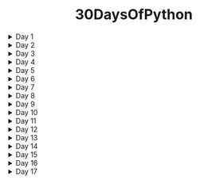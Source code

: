 
<div align="center">

<h1>30DaysOfPython</h1>

</div>

<details>
<summary>Day 1</summary>
<p>

- Introduction.
- Installing Python 3.
- Your First Python Program.
- How Python Code Gets Executed.
- How Long It Takes To Learn Python .
- Variables.
</p>
</details>

<details>
<summary>Day 2</summary>
<p>

- Receiving Input
- Python Cheat Sheet
- Type Conversion
- Strings
- Formatted Strings
</p>
</details>

<details>
<summary>Day 3</summary>
<p>

- String Methods.
- Arithmetic Operations.
- Operator Precedence.
- Math Functions.
- If Statements.
- Logical Operators.
</p>
</details>

<details>
<summary>Day 4</summary>
<p>

- Comparison Operators.
- Weight Converter Program .
</p>
</details>

<details>
<summary>Day 5</summary>
<p>

- While Loops.
- Built a Guessing Game.
- Built a Car Game.
</p>
</details>
<details>
<summary>Day 6</summary>
<p>

- For Loops.
- Nested Loops.
- Lists.
- 2D Lists.
</p>
</details>
<details>
<summary>Day 7</summary>
<p>

- List Methods
- Tuples
- Unpacking
- Dictionaries
</p>
</details>

<details>
<summary>Day 8</summary>
<p>

- Emoji Converter.
- Functions.
- Parameters.
- Keyword Arguments.
</p>
</details>

<details>
<summary>Day 9</summary>
<p>

- Return Statement.
- Creating a Reusable Function.
- Exceptions - Handling errors with try except.
- Comments - To add notes and comments to programs.
</p>
</details>

<details>
<summary>Day 10</summary>
<p>

- Classes.
- Constructors.
</p>
</details>
<details>
<summary>Day 11</summary>
<p>

- Inheritance.
- Modules.
- Packages.
</p>
</details>
<details>
<summary>Day 12</summary>
<p>

- Built-in python modules.
- Generating Random Values.
- Working with Directories and paths.
</p>
</details>
<details>
<summary>Day 13</summary>
<p>

- Pypi and Pip
</p>
</details>
<details>
<summary>Day 14</summary>
<p>

- Pythong packages.
- installing and uninstalling packages.
</p>
</details>
<details>
<summary>Day 15</summary>
<p>

- Automating staffs with python.
- Machine learning.
</p>
</details>
<details>
<summary>Day 16</summary>
<p>

- Python decorators.
- Underscore (usecases and types, single, double, before, after-mangling-private).

</p>
</details>
<details>
<summary>Day 17</summary>
<p>

- Timers.
- Threads.

</p>
</details>
